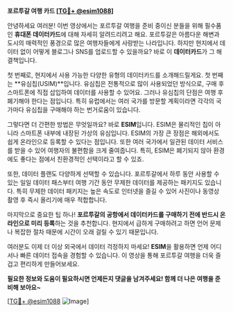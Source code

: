 **포르투갈 여행 카드 [[TG💪+ @esim1088](https://t.me/s/esim1088)]**

안녕하세요 여러분! 이번 영상에서는 포르투갈 여행을 준비 중이신 분들을 위해 필수품인 **휴대폰 데이터카드**에 대해 자세히 알려드리려고 해요. 포르투갈은 아름다운 해변과 도시의 매력적인 풍경으로 많은 여행자들에게 사랑받는 나라입니다. 하지만 현지에서 데이터 없이 어떻게 블로그나 SNS를 업로드할 수 있을까요? 바로 이 **데이터카드**가 그 해결책입니다.

첫 번째로, 현지에서 사용 가능한 다양한 유형의 데이터카드를 소개해드릴게요. 첫 번째는 **유심칩(USIM)**입니다. 유심칩은 전통적으로 많이 사용되었던 방식으로, 구매 후 스마트폰에 직접 삽입하여 데이터를 사용할 수 있어요. 그러나 유심칩의 단점은 여행 후 폐기해야 한다는 점입니다. 특히 유럽에서는 여러 국가를 방문할 계획이라면 각각의 국가마다 유심칩을 구매해야 하는 번거로움이 있습니다.

그렇다면 더 간편한 방법은 무엇일까요? 바로 **ESIM**입니다. ESIM은 물리적인 칩이 아니라 스마트폰 내부에 내장된 가상의 유심입니다. ESIM의 가장 큰 장점은 해외에서도 쉽게 온라인으로 등록할 수 있다는 점입니다. 또한 여러 국가에서 일관된 데이터 서비스를 받을 수 있어 여행자의 불편함을 크게 줄여줍니다. 특히, ESIM은 폐기되지 않아 환경에도 좋다는 점에서 친환경적인 선택이라고 할 수 있죠.

또한, 데이터 플랜도 다양하게 선택할 수 있습니다. 포르투갈에서 하루 동안 사용할 수 있는 일일 데이터 패스부터 여행 기간 동안 무제한 데이터를 제공하는 패키지도 있습니다. 특히 무제한 데이터 패키지는 높은 속도로 인터넷을 즐길 수 있어 사진이나 동영상 촬영 후 즉시 올리기에 매우 적합합니다.

마지막으로 중요한 팁 하나! **포르투갈의 공항에서 데이터카드를 구매하기 전에 반드시 온라인으로 미리 등록**하는 것을 추천합니다. 현지에서 급하게 구매하려고 하면 언어 문제나 복잡한 절차 때문에 시간이 오래 걸릴 수 있기 때문입니다.

여러분도 이제 더 이상 외국에서 데이터 걱정하지 마세요! **ESIM**을 활용하면 언제 어디서나 빠른 데이터 접속을 경험할 수 있습니다. 이 영상을 통해 포르투갈 여행을 더욱 즐겁고 편리하게 만들어보세요.

**필요한 정보와 도움이 필요하시면 언제든지 댓글을 남겨주세요! 함께 더 나은 여행을 준비해 보아요~**

[[TG💪+ @esim1088](https://t.me/s/esim1088) ![Image](https://i.postimg.cc/Y0z9fWf4/image.png)]